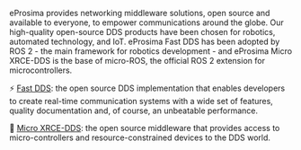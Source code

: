 eProsima provides networking middleware solutions, open source and available to everyone, to empower communications around the globe. Our high-quality open-source DDS products have been chosen for robotics, automated technology, and IoT. eProsima Fast DDS has been adopted by ROS 2 - the main framework for robotics development - and eProsima Micro XRCE-DDS is the base of micro-ROS, the official ROS 2 extension for microcontrollers.

⚡ [Fast DDS](https://github.com/eProsima/Fast-DDS): the open source DDS implementation that enables developers to create real-time communication systems with a wide set of features, quality documentation and, of course, an unbeatable performance.

🤖 [Micro XRCE-DDS](https://github.com/eProsima/Micro-XRCE-DDS): the open source middleware that provides access to micro-controllers and resource-constrained devices to the DDS world. 
